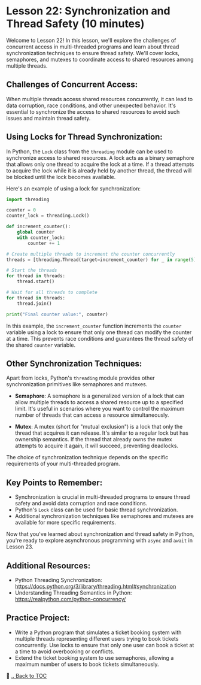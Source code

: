 # Lesson 22: Synchronization and Thread Safety (10 minutes)

Welcome to Lesson 22! In this lesson, we'll explore the challenges of concurrent access in multi-threaded programs and learn about thread synchronization techniques to ensure thread safety. We'll cover locks, semaphores, and mutexes to coordinate access to shared resources among multiple threads.

## Challenges of Concurrent Access:

When multiple threads access shared resources concurrently, it can lead to data corruption, race conditions, and other unexpected behavior. It's essential to synchronize the access to shared resources to avoid such issues and maintain thread safety.

## Using Locks for Thread Synchronization:

In Python, the `Lock` class from the `threading` module can be used to synchronize access to shared resources. A lock acts as a binary semaphore that allows only one thread to acquire the lock at a time. If a thread attempts to acquire the lock while it is already held by another thread, the thread will be blocked until the lock becomes available.

Here's an example of using a lock for synchronization:

```python
import threading

counter = 0
counter_lock = threading.Lock()

def increment_counter():
    global counter
    with counter_lock:
        counter += 1

# Create multiple threads to increment the counter concurrently
threads = [threading.Thread(target=increment_counter) for _ in range(5)]

# Start the threads
for thread in threads:
    thread.start()

# Wait for all threads to complete
for thread in threads:
    thread.join()

print("Final counter value:", counter)
```

In this example, the `increment_counter` function increments the `counter` variable using a lock to ensure that only one thread can modify the counter at a time. This prevents race conditions and guarantees the thread safety of the shared `counter` variable.

## Other Synchronization Techniques:

Apart from locks, Python's `threading` module provides other synchronization primitives like semaphores and mutexes.

- **Semaphore**: A semaphore is a generalized version of a lock that can allow multiple threads to access a shared resource up to a specified limit. It's useful in scenarios where you want to control the maximum number of threads that can access a resource simultaneously.

- **Mutex**: A mutex (short for "mutual exclusion") is a lock that only the thread that acquires it can release. It's similar to a regular lock but has ownership semantics. If the thread that already owns the mutex attempts to acquire it again, it will succeed, preventing deadlocks.

The choice of synchronization technique depends on the specific requirements of your multi-threaded program.

## Key Points to Remember:

- Synchronization is crucial in multi-threaded programs to ensure thread safety and avoid data corruption and race conditions.
- Python's `Lock` class can be used for basic thread synchronization.
- Additional synchronization techniques like semaphores and mutexes are available for more specific requirements.

Now that you've learned about synchronization and thread safety in Python, you're ready to explore asynchronous programming with `async` and `await` in Lesson 23.

## Additional Resources:

- Python Threading Synchronization: https://docs.python.org/3/library/threading.html#synchronization
- Understanding Threading Semantics in Python: https://realpython.com/python-concurrency/

## Practice Project:

- Write a Python program that simulates a ticket booking system with multiple threads representing different users trying to book tickets concurrently. Use locks to ensure that only one user can book a ticket at a time to avoid overbooking or conflicts.
- Extend the ticket booking system to use semaphores, allowing a maximum number of users to book tickets simultaneously.

🔗 [.. Back to TOC](./learn-python-in-half-day-lesson--toc.md)

